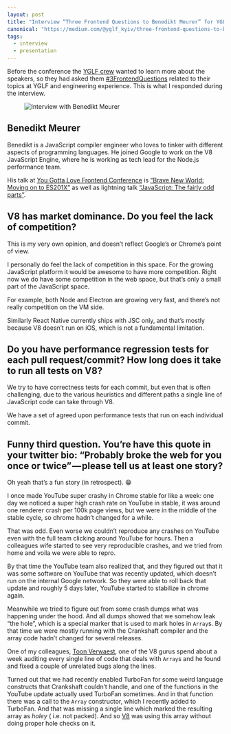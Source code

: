```yaml
---
layout: post
title: "Interview “Three Frontend Questions to Benedikt Meurer” for YGLF Kyiv 2018"
canonical: "https://medium.com/@yglf_kyiv/three-frontend-questions-to-benedikt-meurer-52046667ff74"
tags:
  - interview
  - presentation
---
```


Before the conference the [YGLF crew](http://yglf.com.ua) wanted to learn more about the speakers, so they had asked them [#3FrontendQuestions](https://twitter.com/hashtag/3FrontendQuestions) related to their topics at YGLF and engineering experience. This is what I responded during the interview.

<figure>
  <img src="/images/2018/yglf-interview-20180510.jpg"
       srcset="/images/2018/yglf-interview-20180510.jpg, /images/2018/yglf-interview-20180510@2x.jpg 2x"
       title="Interview with Benedikt Meurer"
       alt="Interview with Benedikt Meurer">
</figure>


## Benedikt Meurer

Benedikt is a JavaScript compiler engineer who loves to tinker with different aspects of programming languages. He joined Google to work on the V8 JavaScript Engine, where he is working as tech lead for the Node.js performance team.

His talk at [You Gotta Love Frontend Conference](http://yglf.com.ua) is [“Brave New World: Moving on to ES201X”](http://yglf.com.ua/schedule/#Benedikt-Meurer-25-14-00) as well as lightning talk [“JavaScript: The fairly odd parts”](http://yglf.com.ua/schedule/#Benedikt-Meurer-24-16-30).


## V8 has market dominance. Do you feel the lack of competition?

This is my very own opinion, and doesn’t reflect Google’s or Chrome’s point of view.

I personally do feel the lack of competition in this space. For the growing JavaScript platform it would be awesome to have more competition. Right now we do have some competition in the web space, but that’s only a small part of the JavaScript space.

For example, both Node and Electron are growing very fast, and there’s not really competition on the VM side.

Similarly React Native currently ships with JSC only, and that’s mostly because V8 doesn’t run on iOS, which is not a fundamental limitation.


## Do you have performance regression tests for each pull request/commit? How long does it take to run all tests on V8?

We try to have correctness tests for each commit, but even that is often challenging, due to the various heuristics and different paths a single line of JavaScript code can take through V8.

We have a set of agreed upon performance tests that run on each individual commit.


## Funny third question. You’re have this quote in your twitter bio: “Probably broke the web for you once or twice” — please tell us at least one story?

Oh yeah that’s a fun story (in retrospect). 😁

I once made YouTube super crashy in Chrome stable for like a week: one day we noticed a super high crash rate on YouTube in stable, it was around one renderer crash per 100k page views, but we were in the middle of the stable cycle, so chrome hadn’t changed for a while.

That was odd. Even worse we couldn’t reproduce any crashes on YouTube even with the full team clicking around YouTube for hours. Then a colleagues wife started to see very reproducible crashes, and we tried from home and voila we were able to repro.

By that time the YouTube team also realized that, and they figured out that it was some software on YouTube that was recently updated, which doesn’t run on the internal Google network. So they were able to roll back that update and roughly 5 days later, YouTube started to stabilize in chrome again.

Meanwhile we tried to figure out from some crash dumps what was happening under the hood. And all dumps showed that we somehow leak “the hole”, which is a special marker that is used to mark holes in `Array`s. By that time we were mostly running with the Crankshaft compiler and the array code hadn’t changed for several releases.

One of my colleagues, [Toon Verwaest](https://twitter.com/tverwaes), one of the V8 gurus spend about a week auditing every single line of code that deals with `Array`s and he found and fixed a couple of unrelated bugs along the lines.

Turned out that we had recently enabled TurboFan for some weird language constructs that Crankshaft couldn’t handle, and one of the functions in the YouTube update actually used TurboFan sometimes. And in that function there was a call to the `Array` constructor, which I recently added to TurboFan. And that was missing a single line which marked the resulting array as *holey* ( i.e. not packed). And so [V8](https://v8.dev) was using this array without doing proper hole checks on it.
